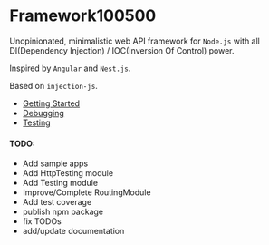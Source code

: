 # Framework100500

Unopinionated, minimalistic web API framework for `Node.js` with all DI(Dependency Injection) / IOC(Inversion Of Control) power.

Inspired by `Angular` and `Nest.js`. 

Based on `injection-js`.

* [Getting Started](./wiki/GETTING_STARTED.md)
* [Debugging](./wiki/DEBUGGING.md)
* [Testing](./wiki/TESTING.md)

#### TODO:
* Add sample apps
* Add HttpTesting module
* Add Testing module
* Improve/Complete RoutingModule
* Add test coverage
* publish npm package
* fix TODOs
* add/update documentation
